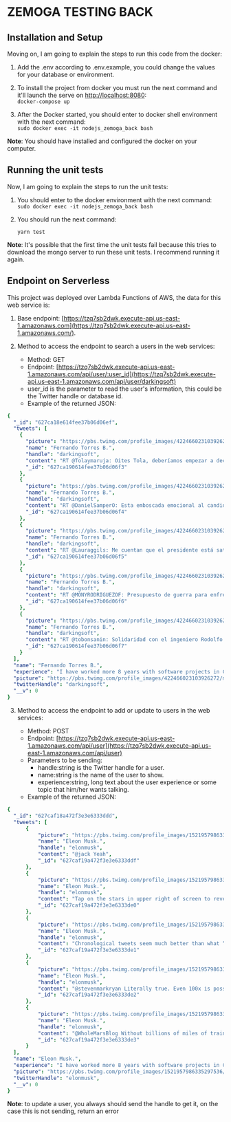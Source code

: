 # ZEMOGA TESTING BACK

## Installation and Setup

Moving on, I am going to explain the steps to run this code from the docker:

1. Add the .env according to .env.example, you could change the values for your database or environment.

2. To install the project from docker you must run the next command and it'll launch the serve on [http://localhost:8080](http://localhost:8080):<br/>
   `docker-compose up`

3. After the Docker started, you should enter to docker shell environment with the next command:<br/>
   `sudo docker exec -it nodejs_zemoga_back bash`



**Note**: You should have installed and configured the docker on your computer.

## Running the unit tests

Now, I am going to explain the steps to run the unit tests:

1. You should enter to the docker environment with the next command:<br/>
   `sudo docker exec -it nodejs_zemoga_back bash`

2. You should run the next command:

   `yarn test`

**Note**: It's possible that the first time the unit tests fail because this tries to download the mongo server to run these unit tests. I recommend running it again.

## Endpoint on Serverless

This project was deployed over Lambda Functions of AWS, the data for this web service is:

1. Base endpoint: [https://tzq7sb2dwk.execute-api.us-east-1.amazonaws.com](https://tzq7sb2dwk.execute-api.us-east-1.amazonaws.com/).

2. Method to access the endpoint to search a users in the web services:
   *    Method: GET
   *    Endpoint: [https://tzq7sb2dwk.execute-api.us-east-1.amazonaws.com/api/user/:user_id](https://tzq7sb2dwk.execute-api.us-east-1.amazonaws.com/api/user/darkingsoft)
   *    user_id is the parameter to read the user's information, this could be the Twitter handle or database id.
   *    Example of the returned JSON:<br/>

```yaml
{
  "_id": "627ca18e614fee37b06d06ef",
  "tweets": [
    {
      "picture": "https://pbs.twimg.com/profile_images/422466023103926272/maG6gfgV_normal.jpeg",
      "name": "Fernando Torres B.",
      "handle": "darkingsoft",
      "content": "RT @Tolaymaruja: Oites Tola, deberíamos empezar a decile a Duque “señor expresidente”, pa hacenos la ilusión que ya se fue.",
      "_id": "627ca190614fee37b06d06f3"
    },
    {
      "picture": "https://pbs.twimg.com/profile_images/422466023103926272/maG6gfgV_normal.jpeg",
      "name": "Fernando Torres B.",
      "handle": "darkingsoft",
      "content": "RT @DanielSamperO: Esta emboscada emocional al candidato Rodolfo Hernández utilizando la tragedia de su hija es de un amarillismo vergonzos…",
      "_id": "627ca190614fee37b06d06f4"
    },
    {
      "picture": "https://pbs.twimg.com/profile_images/422466023103926272/maG6gfgV_normal.jpeg",
      "name": "Fernando Torres B.",
      "handle": "darkingsoft",
      "content": "RT @Lauraggils: Me cuentan que el presidente está satisfecho con su legado y, en particular, en política exterior. Tenemos un demente en Ca…",
      "_id": "627ca190614fee37b06d06f5"
    },
    {
      "picture": "https://pbs.twimg.com/profile_images/422466023103926272/maG6gfgV_normal.jpeg",
      "name": "Fernando Torres B.",
      "handle": "darkingsoft",
      "content": "RT @MONYRODRIGUEZOF: Presupuesto de guerra para enfrentar estudiantes y población civil, pero cuando se necesita de verdad… ajúa.",
      "_id": "627ca190614fee37b06d06f6"
    },
    {
      "picture": "https://pbs.twimg.com/profile_images/422466023103926272/maG6gfgV_normal.jpeg",
      "name": "Fernando Torres B.",
      "handle": "darkingsoft",
      "content": "RT @tobonsanin: Solidaridad con el ingeniero Rodolfo Hernández y con la dificultad que significó perder a su hija. No tienen que recordárse…",
      "_id": "627ca190614fee37b06d06f7"
    }
  ],
  "name": "Fernando Torres B.",
  "experience": "I have worked more 8 years with software projects in Colombia, Mexico and USA...",
  "picture": "https://pbs.twimg.com/profile_images/422466023103926272/maG6gfgV_normal.jpeg",
  "twitterHandle": "darkingsoft",
  "__v": 0
}
```

3.  Method to access the endpoint to add or update to users in the web services:

    *   Method: POST
    *   Endpoint: [https://tzq7sb2dwk.execute-api.us-east-1.amazonaws.com/api/user](https://tzq7sb2dwk.execute-api.us-east-1.amazonaws.com/api/user)
    *   Parameters to be sending:
        *    handle:string is the Twitter handle for a user.
        *    name:string is the name of the user to show.
        *    experience:string, long text about the user experience or some topic that him/her wants talking.
    *    Example of the returned JSON:<br/>

```yaml
{
  "_id": "627caf18a472f3e3e6333ddd",
  "tweets": [
      {
          "picture": "https://pbs.twimg.com/profile_images/1521957986335297536/itVSA7l0_normal.jpg",
          "name": "Eleon Musk.",
          "handle": "elonmusk",
          "content": "@jack Yeah",
          "_id": "627caf19a472f3e3e6333ddf"
      },
      {
          "picture": "https://pbs.twimg.com/profile_images/1521957986335297536/itVSA7l0_normal.jpg",
          "name": "Eleon Musk.",
          "handle": "elonmusk",
          "content": "Tap on the stars in upper right of screen to revert to chronological",
          "_id": "627caf19a472f3e3e6333de0"
      },
      {
          "picture": "https://pbs.twimg.com/profile_images/1521957986335297536/itVSA7l0_normal.jpg",
          "name": "Eleon Musk.",
          "handle": "elonmusk",
          "content": "Chronological tweets seem much better than what “the algorithm” suggests",
          "_id": "627caf19a472f3e3e6333de1"
      },
      {
          "picture": "https://pbs.twimg.com/profile_images/1521957986335297536/itVSA7l0_normal.jpg",
          "name": "Eleon Musk.",
          "handle": "elonmusk",
          "content": "@stevenmarkryan Literally true. Even 100x is possible.",
          "_id": "627caf19a472f3e3e6333de2"
      },
      {
          "picture": "https://pbs.twimg.com/profile_images/1521957986335297536/itVSA7l0_normal.jpg",
          "name": "Eleon Musk.",
          "handle": "elonmusk",
          "content": "@WholeMarsBlog Without billions of miles of training data, solving self-driving is impossible",
          "_id": "627caf19a472f3e3e6333de3"
      }
  ],
  "name": "Eleon Musk.",
  "experience": "I have worked more 8 years with software projects in Colombia, Mexico and USA...",
  "picture": "https://pbs.twimg.com/profile_images/1521957986335297536/itVSA7l0_normal.jpg",
  "twitterHandle": "elonmusk",
  "__v": 0
}
```
**Note**: to update a user, you always should send the handle to get it, on the case this is not sending, return an error
